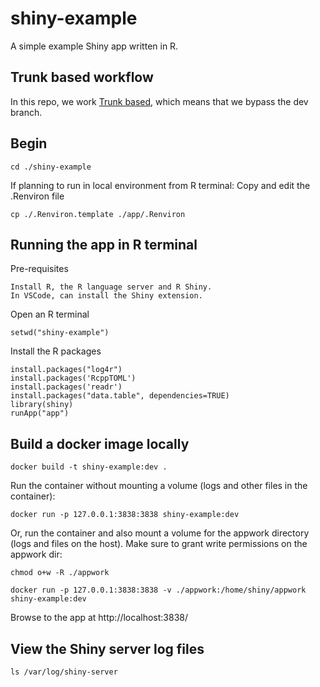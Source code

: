 # shiny-example
A simple example Shiny app written in R.

## Trunk based workflow
In this repo, we work [Trunk based](https://www.toptal.com/software/trunk-based-development-git-flow), which means that we bypass the dev branch.

## Begin

    cd ./shiny-example

If planning to run in local environment from R terminal:
Copy and edit the .Renviron file

    cp ./.Renviron.template ./app/.Renviron

## Running the app in R terminal

Pre-requisites

    Install R, the R language server and R Shiny.
    In VSCode, can install the Shiny extension.

Open an R terminal

    setwd("shiny-example")

Install the R packages

    install.packages("log4r")
    install.packages('RcppTOML')
    install.packages('readr')
    install.packages("data.table", dependencies=TRUE)
    library(shiny)
    runApp("app")


## Build a docker image locally

    docker build -t shiny-example:dev .

Run the container without mounting a volume (logs and other files in the container):

    docker run -p 127.0.0.1:3838:3838 shiny-example:dev

Or, run the container and also mount a volume for the appwork directory (logs and files on the host).
Make sure to grant write permissions on the appwork dir:

    chmod o+w -R ./appwork

    docker run -p 127.0.0.1:3838:3838 -v ./appwork:/home/shiny/appwork  shiny-example:dev


Browse to the app at  http://localhost:3838/


## View the Shiny server log files

    ls /var/log/shiny-server
